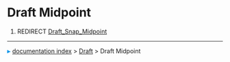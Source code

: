 # Draft Midpoint
1.  REDIRECT [Draft_Snap_Midpoint](Draft_Snap_Midpoint.md)



---
![](images/Right_arrow.png) [documentation index](../README.md) > [Draft](Draft_Workbench.md) > Draft Midpoint
